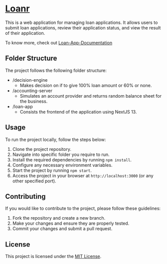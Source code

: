 # [Loanr](https://loanr.vercel.app)

This is a web application for managing loan applications. It allows users to submit loan applications, review their application status, and view the result of their application.

To know more, check out [Loan-App-Documentation](./loan-app/README.md)

## Folder Structure

The project follows the following folder structure:

- /decision-engine
  - Makes decision on if to give 100% loan amount or 60% or none.
- /accounting-server
  - Simulates an account provider and returns random balance sheet for the business.
- /loan-app
  - Consists the frontend of the application using NextJS 13.

## Usage

To run the project locally, follow the steps below:

1. Clone the project repository.
2. Navigate into specific folder you require to run.
3. Install the required dependencies by running `npm install`.
4. Configure any necessary environment variables.
5. Start the project by running `npm start`.
6. Access the project in your browser at `http://localhost:3000` (or any other specified port).

## Contributing

If you would like to contribute to the project, please follow these guidelines:

1. Fork the repository and create a new branch.
2. Make your changes and ensure they are properly tested.
3. Commit your changes and submit a pull request.

## License

This project is licensed under the [MIT License](LICENSE).
